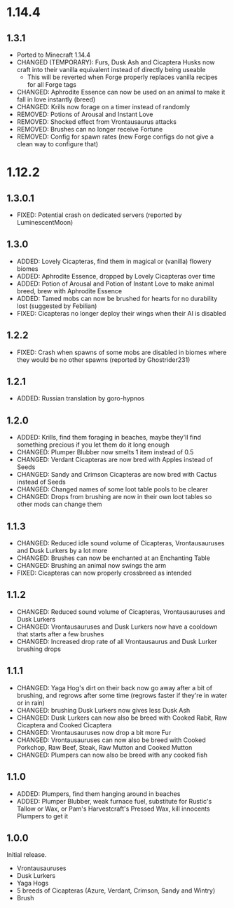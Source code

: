 # 1.14.4

## 1.3.1

* Ported to Minecraft 1.14.4
* CHANGED (TEMPORARY): Furs, Dusk Ash and Cicaptera Husks now craft into their vanilla equivalent instead of directly being useable
  * This will be reverted when Forge properly replaces vanilla recipes for all Forge tags
* CHANGED: Aphrodite Essence can now be used on an animal to make it fall in love instantly (breed)
* CHANGED: Krills now forage on a timer instead of randomly
* REMOVED: Potions of Arousal and Instant Love
* REMOVED: Shocked effect from Vrontausaurus attacks
* REMOVED: Brushes can no longer receive Fortune
* REMOVED: Config for spawn rates (new Forge configs do not give a clean way to configure that)

# 1.12.2

## 1.3.0.1

* FIXED: Potential crash on dedicated servers (reported by LuminescentMoon)

## 1.3.0

* ADDED: Lovely Cicapteras, find them in magical or (vanilla) flowery biomes
* ADDED: Aphrodite Essence, dropped by Lovely Cicapteras over time
* ADDED: Potion of Arousal and Potion of Instant Love to make animal breed, brew with Aphrodite Essence
* ADDED: Tamed mobs can now be brushed for hearts for no durability lost (suggested by Febilian)
* FIXED: Cicapteras no longer deploy their wings when their AI is disabled

## 1.2.2

* FIXED: Crash when spawns of some mobs are disabled in biomes where they would be no other spawns (reported by Ghostrider231)

## 1.2.1

* ADDED: Russian translation by goro-hypnos

## 1.2.0

* ADDED: Krills, find them foraging in beaches, maybe they'll find something precious if you let them do it long enough
* CHANGED: Plumper Blubber now smelts 1 item instead of 0.5
* CHANGED: Verdant Cicapteras are now bred with Apples instead of Seeds
* CHANGED: Sandy and Crimson Cicapteras are now bred with Cactus instead of Seeds
* CHANGED: Changed names of some loot table pools to be clearer
* CHANGED: Drops from brushing are now in their own loot tables so other mods can change them

## 1.1.3

* CHANGED: Reduced idle sound volume of Cicapteras, Vrontausauruses and Dusk Lurkers by a lot more
* CHANGED: Brushes can now be enchanted at an Enchanting Table
* CHANGED: Brushing an animal now swings the arm
* FIXED: Cicapteras can now properly crossbreed as intended

## 1.1.2

* CHANGED: Reduced sound volume of Cicapteras, Vrontausauruses and Dusk Lurkers
* CHANGED: Vrontausauruses and Dusk Lurkers now have a cooldown that starts after a few brushes
* CHANGED: Increased drop rate of all Vrontausaurus and Dusk Lurker brushing drops

## 1.1.1

* CHANGED: Yaga Hog's dirt on their back now go away after a bit of brushing, and regrows after some time (regrows faster if they're in water or in rain)
* CHANGED: brushing Dusk Lurkers now gives less Dusk Ash
* CHANGED: Dusk Lurkers can now also be breed with Cooked Rabit, Raw Cicaptera and Cooked Cicaptera
* CHANGED: Vrontausauruses now drop a bit more Fur
* CHANGED: Vrontausauruses can now also be breed with Cooked Porkchop, Raw Beef, Steak, Raw Mutton and Cooked Mutton
* CHANGED: Plumpers can now also be breed with any cooked fish

## 1.1.0

* ADDED: Plumpers, find them hanging around in beaches
* ADDED: Plumper Blubber, weak furnace fuel, substitute for Rustic's Tallow or Wax, or Pam's Harvestcraft's Pressed Wax, kill innocents Plumpers to get it

## 1.0.0

Initial release.

* Vrontausauruses
* Dusk Lurkers
* Yaga Hogs
* 5 breeds of Cicapteras (Azure, Verdant, Crimson, Sandy and Wintry)
* Brush
